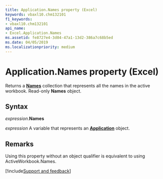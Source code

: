 ```yaml
---
title: Application.Names property (Excel)
keywords: vbaxl10.chm132101
f1_keywords:
- vbaxl10.chm132101
api_name:
- Excel.Application.Names
ms.assetid: fe8727e4-3d04-47a1-13d2-386a7c68b5ed
ms.date: 04/05/2019
ms.localizationpriority: medium
---
```



# Application.Names property (Excel)

Returns a **[Names](Excel.Names.md)** collection that represents all the names in the active workbook. Read-only **Names** object.


## Syntax

_expression_.**Names**

_expression_ A variable that represents an **[Application](Excel.Application(object).md)** object.


## Remarks

Using this property without an object qualifier is equivalent to using ActiveWorkbook.Names.



[!include[Support and feedback](~/includes/feedback-boilerplate.md)]
